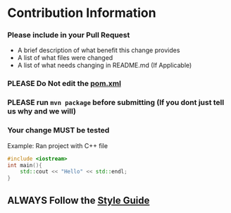 # Contribution Information
  
### Please include in your Pull Request
  
- A brief description of what benefit this change provides  
- A list of what files were changed  
- A list of what needs changing in README.md (If Applicable)  
  
### PLEASE Do Not edit the [pom.xml](bettermake/pom.xml)  
### PLEASE run `mvn package` before submitting (If you dont just tell us why and we will)  
### Your change MUST be tested
Example: Ran project with C++ file  
```cpp
#include <iostream>
int main(){
    std::cout << "Hello" << std::endl;
}
```
## ALWAYS Follow the [Style Guide](STYLE.md)